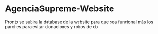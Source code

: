 # AgenciaSupreme-Website
Pronto se subira la database de la website para que sea funcional más los parches para evitar clonaciones y robos de db
